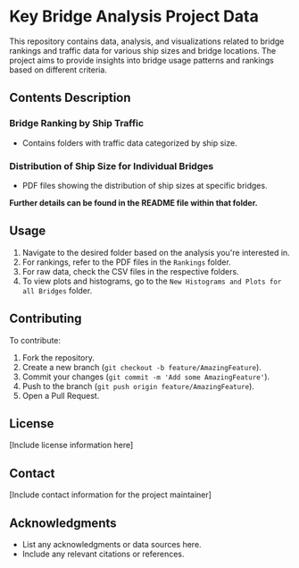 # Key Bridge Analysis Project Data
This repository contains data, analysis, and visualizations related to bridge rankings and traffic data for various ship sizes and bridge locations. The project aims to provide insights into bridge usage patterns and rankings based on different criteria.


## Contents Description

### Bridge Ranking by Ship Traffic
- Contains folders with traffic data categorized by ship size.

### Distribution of Ship Size for Individual Bridges
- PDF files showing the distribution of ship sizes at specific bridges.

**Further details can be found in the README file within that folder.**

## Usage

1. Navigate to the desired folder based on the analysis you're interested in.
2. For rankings, refer to the PDF files in the `Rankings` folder.
3. For raw data, check the CSV files in the respective folders.
4. To view plots and histograms, go to the `New Histograms and Plots for all Bridges` folder.

## Contributing

To contribute:
1. Fork the repository.
2. Create a new branch (`git checkout -b feature/AmazingFeature`).
3. Commit your changes (`git commit -m 'Add some AmazingFeature'`).
4. Push to the branch (`git push origin feature/AmazingFeature`).
5. Open a Pull Request.

## License

[Include license information here]

## Contact

[Include contact information for the project maintainer]

## Acknowledgments

- List any acknowledgments or data sources here.
- Include any relevant citations or references.

